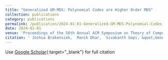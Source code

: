 ```yaml
---
title: "Generalized GM-MDS: Polynomial Codes are Higher Order MDS"
collection: publications
category: publications
permalink: /publication/2024-01-01-Generalized-GM-MDS-Polynomial-Codes-are-Higher-Order-MDS
date: 2024-01-01
venue: 'Proceedings of the 56th Annual ACM Symposium on Theory of Computing'
citation: ' Joshua Brakensiek,  Manik Dhar,  Sivakanth Gopi, &quot;Generalized GM-MDS: Polynomial Codes are Higher Order MDS.&quot; Proceedings of the 56th Annual ACM Symposium on Theory of Computing, 2024.'
---
```

Use [Google Scholar](https://scholar.google.com/scholar?q=Generalized+GM+MDS:+Polynomial+Codes+are+Higher+Order+MDS){:target="_blank"} for full citation